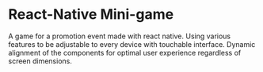 # React-Native Mini-game
A game for a promotion event made with react native.
Using various features to be adjustable to every device with touchable interface.
Dynamic alignment of the components for optimal user experience regardless of screen dimensions.
